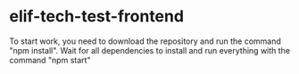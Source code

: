 # elif-tech-test-frontend
To start work, you need to download the repository and run the command "npm install".
Wait for all dependencies to install and run everything with the command "npm start"
